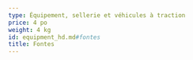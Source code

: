 ```yaml
---
type: Équipement, sellerie et véhicules à traction
price: 4 po
weight: 4 kg
id: equipment_hd.md#fontes
title: Fontes
---
```


